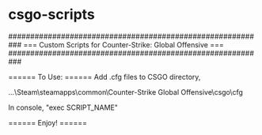 # csgo-scripts
###########################################################
=== Custom Scripts for Counter-Strike: Global Offensive ===
###########################################################

====== To Use: ======
Add .cfg files to CSGO directory,

...\Steam\steamapps\common\Counter-Strike Global Offensive\csgo\cfg

In console, "exec SCRIPT_NAME"



====== Enjoy! ======
